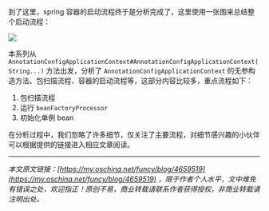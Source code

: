 到了这里，spring 容器的启动流程终于是分析完成了，这里使用一张图来总结整个启动流程：

![](https://java-tutorial.oss-cn-shanghai.aliyuncs.com/up-72a4008f2ad3401de6b4f2d5c7f697923a3.png)

本系列从 `AnnotationConfigApplicationContext#AnnotationConfigApplicationContext(String...)` 方法出发，分析了 `AnnotationConfigApplicationContext` 的无参构造方法、包扫描流程、容器的启动流程等，这部分内容比较多，重点流程如下：

1.  包扫描流程
2.  运行 `beanFactoryProcessor`
3.  初始化单例 bean

在分析过程中，我们忽略了许多细节，仅关注了主要流程，对细节感兴趣的小伙伴可以根据提供的链接进入相应文章阅读。

* * *

_本文原文链接：[https://my.oschina.net/funcy/blog/4659519](https://my.oschina.net/funcy/blog/4659519) ，限于作者个人水平，文中难免有错误之处，欢迎指正！原创不易，商业转载请联系作者获得授权，非商业转载请注明出处。_